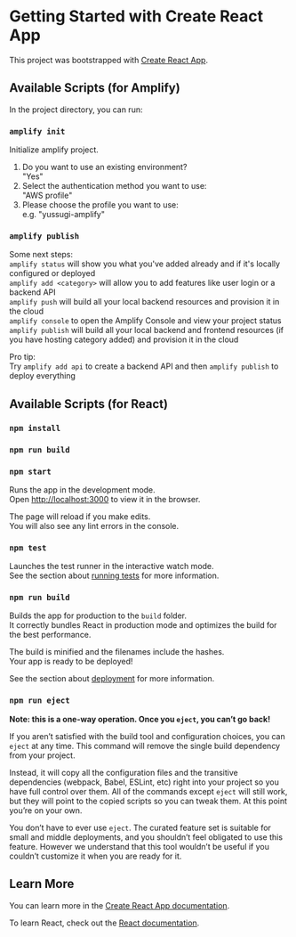 # Getting Started with Create React App

This project was bootstrapped with [Create React App](https://github.com/facebook/create-react-app).

## Available Scripts (for Amplify)

In the project directory, you can run:

### `amplify init`

Initialize amplify project.
1. Do you want to use an existing environment?\
"Yes"
1. Select the authentication method you want to use:\
"AWS profile"
1. Please choose the profile you want to use:\
e.g. "yussugi-amplify"

### `amplify publish`

Some next steps:\
`amplify status` will show you what you've added already and if it's locally configured or deployed\
`amplify add <category>` will allow you to add features like user login or a backend API\
`amplify push` will build all your local backend resources and provision it in the cloud\
`amplify console` to open the Amplify Console and view your project status\
`amplify publish` will build all your local backend and frontend resources (if you have hosting category added) and provision it in the cloud

Pro tip:\
Try `amplify add api` to create a backend API and then `amplify publish` to deploy everything

## Available Scripts (for React)

### `npm install`

### `npm run build`

### `npm start`

Runs the app in the development mode.\
Open [http://localhost:3000](http://localhost:3000) to view it in the browser.

The page will reload if you make edits.\
You will also see any lint errors in the console.

### `npm test`

Launches the test runner in the interactive watch mode.\
See the section about [running tests](https://facebook.github.io/create-react-app/docs/running-tests) for more information.

### `npm run build`

Builds the app for production to the `build` folder.\
It correctly bundles React in production mode and optimizes the build for the best performance.

The build is minified and the filenames include the hashes.\
Your app is ready to be deployed!

See the section about [deployment](https://facebook.github.io/create-react-app/docs/deployment) for more information.

### `npm run eject`

**Note: this is a one-way operation. Once you `eject`, you can’t go back!**

If you aren’t satisfied with the build tool and configuration choices, you can `eject` at any time. This command will remove the single build dependency from your project.

Instead, it will copy all the configuration files and the transitive dependencies (webpack, Babel, ESLint, etc) right into your project so you have full control over them. All of the commands except `eject` will still work, but they will point to the copied scripts so you can tweak them. At this point you’re on your own.

You don’t have to ever use `eject`. The curated feature set is suitable for small and middle deployments, and you shouldn’t feel obligated to use this feature. However we understand that this tool wouldn’t be useful if you couldn’t customize it when you are ready for it.

## Learn More

You can learn more in the [Create React App documentation](https://facebook.github.io/create-react-app/docs/getting-started).

To learn React, check out the [React documentation](https://reactjs.org/).
